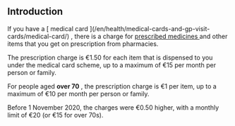 ##  Introduction

If you have a [ medical card ](/en/health/medical-cards-and-gp-visit-
cards/medical-card/) , there is a charge for [ prescribed medicines
](/en/health/drugs-and-medicines/prescribed-drugs-and-medicines/) and other
items that you get on prescription from pharmacies.

The prescription charge is €1.50 for each item that is dispensed to you under
the medical card scheme, up to a maximum of €15 per month per person or
family.

For people aged **over 70** , the prescription charge is €1 per item, up to a
maximum of €10 per month per person or family.

Before 1 November 2020, the charges were €0.50 higher, with a monthly limit of
€20 (or €15 for over 70s).
